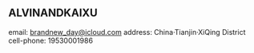## ALVINANDKAIXU
email: brandnew_day@icloud.com
address: China·Tianjin·XiQing District
cell-phone: 19530001986

